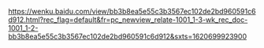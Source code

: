 https://wenku.baidu.com/view/bb3b8ea5e55c3b3567ec102de2bd960591c6d912.html?rec_flag=default&fr=pc_newview_relate-1001_1-3-wk_rec_doc-1001_1-2-bb3b8ea5e55c3b3567ec102de2bd960591c6d912&sxts=1620699923900